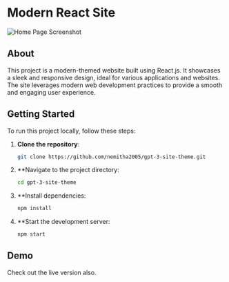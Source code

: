 # Modern React Site

![Home Page Screenshot](./screenshots/home.png)

## About

This project is a modern-themed website built using React.js. It showcases a sleek and responsive design, ideal for various applications and websites. The site leverages modern web development practices to provide a smooth and engaging user experience.

## Getting Started

To run this project locally, follow these steps:

1. **Clone the repository**:

   ```bash
   git clone https://github.com/nemitha2005/gpt-3-site-theme.git

2. **Navigate to the project directory:

   ```bash
   cd gpt-3-site-theme

3. **Install dependencies:

   ```bash
   npm install

4. **Start the development server:

   ```bash
   npm start

## Demo

Check out the live version also.
